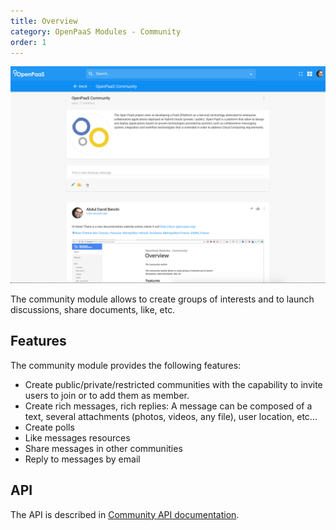 ```yaml
---
title: Overview
category: OpenPaaS Modules - Community
order: 1
---
```


![The community module](/images/modules/community/community.png)

The community module allows to create groups of interests and to launch discussions, share documents, like, etc.

## Features

The community module provides the following features:

- Create public/private/restricted communities with the capability to invite users to join or to add them as member.
- Create rich messages, rich replies: A message can be composed of a text, several attachments (photos, videos, any file), user location, etc...
- Create polls
- Like messages resources
- Share messages in other communities
- Reply to messages by email

## API

The API is described in [Community API documentation](/apis/swagger/). 
